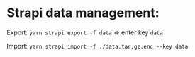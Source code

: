 # Strapi data management:

Export: `yarn strapi export -f data` => enter key `data`

Import: `yarn strapi import -f ./data.tar.gz.enc --key data`
